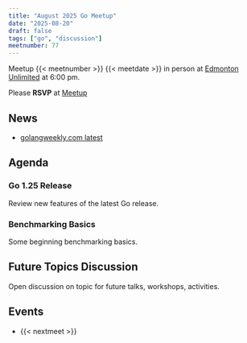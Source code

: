 ```yaml
---
title: "August 2025 Go Meetup"
date: "2025-08-20"
draft: false
tags: ["go", "discussion"]
meetnumber: 77
---
```


Meetup {{< meetnumber >}} {{< meetdate >}} in person at [Edmonton Unlimited](https://edmontonunlimited.com/) at 6:00 pm.

Please **RSVP** at [Meetup](https://www.meetup.com/edmontonunlimited/events/307855771/)

## News

- [golangweekly.com latest](https://golangweekly.com/latest)

## Agenda

### Go 1.25 Release

Review new features of the latest Go release.

### Benchmarking Basics

Some beginning benchmarking basics.

## Future Topics Discussion

Open discussion on topic for future talks, workshops, activities.

## Events

- {{< nextmeet >}}
